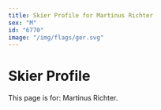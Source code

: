 ```yaml
---
title: Skier Profile for Martinus Richter
sex: "M"
id: "6770"
image: "/img/flags/ger.svg" 
---
```


# Skier Profile

This page is for: Martinus Richter.
    